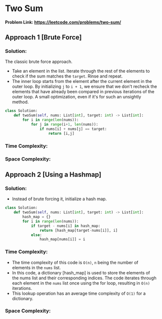 # Two Sum

#### Problem Link: https://leetcode.com/problems/two-sum/  


## Approach 1 [Brute Force]

### Solution:

The classic brute force approach. 
* Take an element in the list. Iterate through the rest of the elements to check if the sum matches the `target`. Rinse and repeat.
* The inner loop starts from the element after the current element in the outer loop. By initializing `j` to `i + 1`, we ensure that we don't recheck the elements that have already been compared in previous iterations of the outer loop. A small optimization, even if it's for such an unsightly method.

```py
class Solution:
    def twoSum(self, nums: List[int], target: int) -> List[int]:
        for i in range(len(nums)):
            for j in range(i+1, len(nums)):
                if nums[i] + nums[j] == target:
                    return [i,j] 
```

### Time Complexity:

### Space Complexity:

## Approach 2 [Using a Hashmap]

### Solution:
* Instead of brute forcing it, initialize a hash map. 

```py
class Solution:
    def twoSum(self, nums: List[int], target: int) -> List[int]:
        hash_map = {}
        for i in range(len(nums)):
            if target - nums[i] in hash_map:
                return [hash_map[target-nums[i]], i]
            else: 
                hash_map[nums[i]] = i
```
### Time Complexity:
* The time complexity of this code is `O(n)`, `n` being the number of elements in the `nums` list.
* In this code, a dictionary [hash_map] is used to store the elements of the nums list and their corresponding indices. The code iterates through each element in the `nums` list once using the for loop, resulting in `O(n)` iterations.
* This lookup operation has an average time complexity of `O(1)` for a dictionary.

### Space Complexity:

